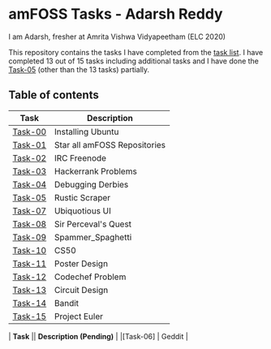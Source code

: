 # amFOSS Tasks - Adarsh Reddy
I am Adarsh, fresher at Amrita Vishwa Vidyapeetham (ELC 2020)

This repository contains the tasks I have completed from the [task list](https://docs.google.com/document/d/1_7tx3gmplQcojMKQARqMWFCQH3zCvT2O9NevmDdl0BI/edit). I have completed 13 out of 15 tasks including additional tasks and I have done the [Task-05](https://github.com/adarshreddy-g/amfoss-tasks/tree/master/Task-05) (other than the 13 tasks) partially.

## Table of contents

| Task  | Description                |
|-------|----------------------------|
|[Task-00](https://github.com/adarshreddy-g/amFOSS_tasks/tree/master/task-00)|Installing Ubuntu           |
|[Task-01](https://github.com/adarshreddy-g/amFOSS_tasks/tree/master/task-01)|Star all amFOSS Repositories|
|[Task-02](https://github.com/adarshreddy-g/amFOSS_tasks/tree/master/task-02)|IRC Freenode                |
|[Task-03](https://github.com/adarshreddy-g/amFOSS_tasks/tree/master/task-03)|Hackerrank Problems         |
|[Task-04](https://github.com/adarshreddy-g/amFOSS_tasks/tree/master/task-04)|Debugging Derbies           |
|[Task-05](https://github.com/adarshreddy-g/amfoss-tasks/tree/master/task-05)|Rustic Scraper              |
|[Task-07](https://github.com/adarshreddy-g/amFOSS_tasks/tree/master/task-07)|Ubiquotious UI              |
|[Task-08](https://github.com/adarshreddy-g/amFOSS_tasks/tree/master/task-08)|Sir Perceval's Quest        |
|[Task-09](https://github.com/adarshreddy-g/amFOSS_tasks/tree/master/task-09)|Spammer_Spaghetti           |
|[Task-10](https://github.com/adarshreddy-g/amFOSS_tasks/tree/master/task-10)| CS50                        |
|[Task-11](https://github.com/adarshreddy-g/amFOSS_tasks/tree/master/task-11)| Poster Design              |        
|[Task-12](https://github.com/adarshreddy-g/amFOSS_tasks/tree/master/task-12)| Codechef Problem           |
|[Task-13](https://github.com/adarshreddy-g/amFOSS_tasks/tree/master/task-13)| Circuit Design             |
|[Task-14](https://github.com/adarshreddy-g/amFOSS_tasks/tree/master/task-14)| Bandit                     |
|[Task-15](https://github.com/adarshreddy-g/amFOSS_tasks/tree/master/task-15)| Project Euler              |




| **Task**  || **Description (Pending)**     |
|[Task-06]  |    Geddit                      |
